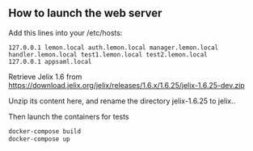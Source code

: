 

How to launch the web server
-----------------------------

Add this lines into your /etc/hosts:

```
127.0.0.1 lemon.local auth.lemon.local manager.lemon.local handler.lemon.local test1.lemon.local test2.lemon.local
127.0.0.1 appsaml.local
```

Retrieve Jelix 1.6 from https://download.jelix.org/jelix/releases/1.6.x/1.6.25/jelix-1.6.25-dev.zip

Unzip its content here, and rename the directory jelix-1.6.25 to jelix..

Then launch the containers for tests


```bash
docker-compose build
docker-compose up
``` 


